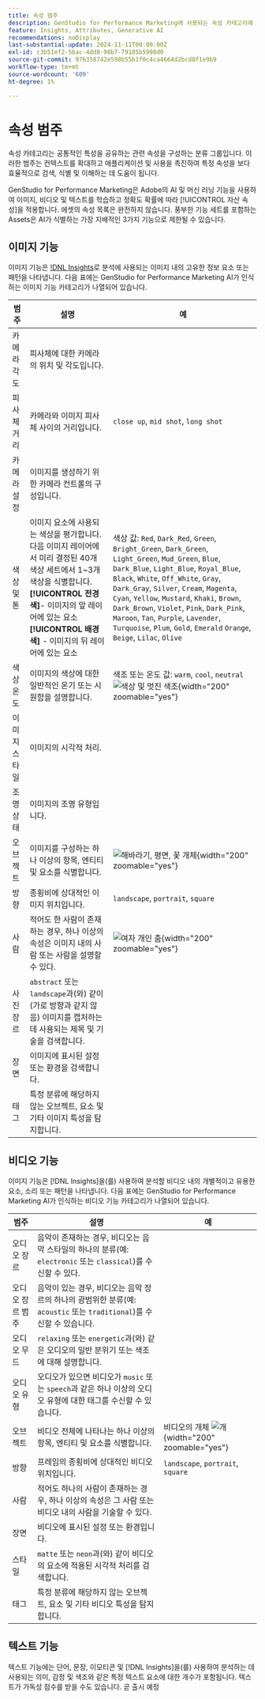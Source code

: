 ```yaml
---
title: 속성 범주
description: GenStudio for Performance Marketing에 사용되는 속성 카테고리에 대해 알아봅니다.
feature: Insights, Attributes, Generative AI
recommendations: noDisplay
last-substantial-update: 2024-11-11T00:00:00Z
exl-id: c3b51ef2-56ac-4dd8-98b7-79185b5998d0
source-git-commit: 976358742e598b55b1f0c4ca4664d2bcd8f1e9b9
workflow-type: tm+mt
source-wordcount: '609'
ht-degree: 1%

---
```


# 속성 범주

속성 카테고리는 공통적인 특성을 공유하는 관련 속성을 구성하는 분류 그룹입니다. 이러한 범주는 컨텍스트를 확대하고 애플리케이션 및 사용을 촉진하여 특정 속성을 보다 효율적으로 검색, 식별 및 이해하는 데 도움이 됩니다.

GenStudio for Performance Marketing은 Adobe의 AI 및 머신 러닝 기능을 사용하여 이미지, 비디오 및 텍스트를 학습하고 정확도 확률에 따라 [!UICONTROL 자산 속성]을 적용합니다. 에셋의 속성 목록은 완전하지 않습니다. 풍부한 기능 세트를 포함하는 Assets은 AI가 식별하는 가장 지배적인 3가지 기능으로 제한될 수 있습니다.

## 이미지 기능

이미지 기능은 [!DNL Insights](으)로 분석에 사용되는 이미지 내의 고유한 정보 요소 또는 패턴을 나타냅니다. 다음 표에는 GenStudio for Performance Marketing AI가 인식하는 이미지 기능 카테고리가 나열되어 있습니다.

<!-- For the writer: turn off word wrap to work with these tables. Option + Z -->

| 범주 | 설명 | 예 |
| ----------------------- | ----------------------------------------------------------------------------------------------------- | ------------------------------------------------------------------------------------------------------------------------------------------------------------------------------ |
| 카메라 각도 | 피사체에 대한 카메라의 위치 및 각도입니다. |                                                                                                                                                                                |
| 피사체 거리 | 카메라와 이미지 피사체 사이의 거리입니다. | `close up`, `mid shot`, `long shot` |
| 카메라 설정 | 이미지를 생성하기 위한 카메라 컨트롤의 구성입니다. |                                                                                                                                                                                |
| 색상 및 톤 | 이미지 요소에 사용되는 색상을 평가합니다. 다음 이미지 레이어에서 미리 결정된 40개 색상 세트에서 1~3개 색상을 식별합니다.<br>**[!UICONTROL 전경색&#x200B;]**- 이미지의 앞 레이어에 있는 요소<br>**[!UICONTROL 배경색]** - 이미지의 뒤 레이어에 있는 요소 | 색상 값: `Red`, `Dark_Red`, `Green`, `Bright_Green`, `Dark_Green`, `Light_Green`, `Mud_Green`, `Blue`, `Dark_Blue`, `Light_Blue`, `Royal_Blue`, `Black`, `White`, `Off_White`, `Gray`, `Dark_Gray`, `Silver`, `Cream`, `Magenta`, `Cyan`, `Yellow`, `Mustard`, `Khaki`, `Brown`, `Dark_Brown`, `Violet`, `Pink`, `Dark_Pink`, `Maroon`, `Tan`, `Purple`, `Lavender`, `Turquoise`, `Plum`, `Gold`, `Emerald` `Orange`, `Beige`, `Lilac`, `Olive` |
| 색상 온도 | 이미지의 색상에 대한 일반적인 온기 또는 시원함을 설명합니다. | 색조 또는 온도 값: `warm`, `cool`, `neutral`<br>![색상 및 멋진 색조](../../assets/category/image-color-temp.png){width="200" zoomable="yes"} |
| 이미지 스타일 | 이미지의 시각적 처리. |                                                                                                                                                                                |
| 조명 상태 | 이미지의 조명 유형입니다. |                                                                                                                                                                                |
| 오브젝트 | 이미지를 구성하는 하나 이상의 항목, 엔티티 및 요소를 식별합니다. | ![해바라기, 평면, 꽃 개체](../../assets/category/image-objects.png){width="200" zoomable="yes"} |
| 방향 | 종횡비에 상대적인 이미지 위치입니다. | `landscape`, `portrait`, `square` |
| 사람 | 적어도 한 사람이 존재하는 경우, 하나 이상의 속성은 이미지 내의 사람 또는 사람을 설명할 수 있다. | ![여자 개인 춤](../../assets/category/image-people.png){width="200" zoomable="yes"} |
| 사진 장르 | `abstract` 또는 `landscape`과(와) 같이(가로 방향과 같지 않음) 이미지를 캡처하는 데 사용되는 제목 및 기술을 검색합니다. |           |
| 장면 | 이미지에 표시된 설정 또는 환경을 검색합니다. |                                             |
| 태그 | 특정 분류에 해당하지 않는 오브젝트, 요소 및 기타 이미지 특성을 탐지합니다. |                                      |

<!-- Not yet approved by legal
| Attention distribution  | The level of viewer attention spread across an image.                                                 | `high`, `medium`, `low`                                                                                                                                                                                                    |
| Content density         | The amount of information or detail in an image.                                                      | `high`, `medium`, `low`                                                                                                                                                                                                    |
-->

## 비디오 기능

이미지 기능은 [!DNL Insights]을(를) 사용하여 분석할 비디오 내의 개별적이고 유용한 요소, 소리 또는 패턴을 나타냅니다. 다음 표에는 GenStudio for Performance Marketing AI가 인식하는 비디오 기능 카테고리가 나열되어 있습니다.

| 범주 | 설명 | 예 |
| ------------------- | ------------------------------------------------------------------------------------------------------------ | --------------------------------------------------------------------------------------- |
| 오디오 장르 | 음악이 존재하는 경우, 비디오는 음악 스타일의 하나의 분류(예: `electronic` 또는 `classical`)를 수신할 수 있다. |          |
| 오디오 장르 범주 | 음악이 있는 경우, 비디오는 음악 장르의 하나의 광범위한 분류(예: `acoustic` 또는 `traditional`)를 수신할 수 있습니다. |          |
| 오디오 무드 | `relaxing` 또는 `energetic`과(와) 같은 오디오의 일반 분위기 또는 색조에 대해 설명합니다. |          |
| 오디오 유형 | 오디오가 있으면 비디오가 `music` 또는 `speech`과 같은 하나 이상의 오디오 유형에 대한 태그를 수신할 수 있습니다. |          |
| 오브젝트 | 비디오 전체에 나타나는 하나 이상의 항목, 엔티티 및 요소를 식별합니다. | 비디오의 개체 ![개](../../assets/category/video-objects.png){width="200" zoomable="yes"} |
| 방향 | 프레임의 종횡비에 상대적인 비디오 위치입니다. | `landscape`, `portrait`, `square` |
| 사람 | 적어도 하나의 사람이 존재하는 경우, 하나 이상의 속성은 그 사람 또는 비디오 내의 사람을 기술할 수 있다. |        |
| 장면 | 비디오에 표시된 설정 또는 환경입니다. |        |
| 스타일 | `matte` 또는 `neon`과(와) 같이 비디오의 요소에 적용된 시각적 처리를 검색합니다. |        |
| 태그 | 특정 분류에 해당하지 않는 오브젝트, 요소 및 기타 비디오 특성을 탐지합니다. |        |

## 텍스트 기능

텍스트 기능에는 단어, 문장, 이모티콘 및 [!DNL Insights]을(를) 사용하여 분석하는 데 사용되는 의미, 감정 및 색조와 같은 특정 텍스트 요소에 대한 개수가 포함됩니다. 텍스트가 가독성 점수를 받을 수도 있습니다. 곧 출시 예정

<!-- Not yet approved by legal

The following table lists the image feature categories recognized by the GenStudio for Performance Marketing AI.

| Category             | Description | Example |
|----------------------|-------------|--------|
| Emojis Count         |             |        |
| HashTags Count       |             |        |
| Keywords             |             |        |
| Marketing Emotions   |             |        |
| Narratives           | Text that represents an overarching situation, theme, or a story. Narratives can communicate values, purpose, or identity that resonates with consumers on many levels.   |        |
| Persuasion Strategies|             |        |
| Readability          |             |        |
| Tone of voice        | | |
-->
